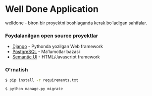 # Well Done Application

welldone - biron bir proyektni boshlaganda kerak bo‘ladigan sahifalar.

### Foydalanilgan open source proyektlar

* [Django] - Pythonda yozilgan Web framework
* [PostgreSQL] - Ma’lumotlar bazasi
* [Semantic UI] - HTML/Javascript framework

### O‘rnatish

```sh
$ pip install -r requirements.txt
```

```sh
$ python manage.py migrate
```

   [Semantic UI]: <http://semantic-ui.com/>
   [Django]: <https://www.djangoproject.com/>
   [PostgreSQL]: <https://www.postgresql.org/>
